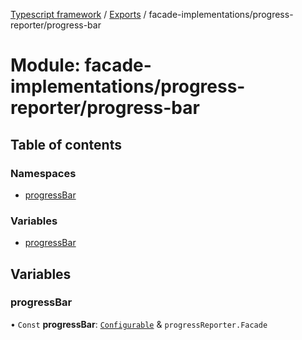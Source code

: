 [Typescript framework](../index.md) / [Exports](../modules.md) / facade-implementations/progress-reporter/progress-bar

# Module: facade-implementations/progress-reporter/progress-bar

## Table of contents

### Namespaces

- [progressBar](facade_implementations_progress_reporter_progress_bar.progressBar.md)

### Variables

- [progressBar](facade_implementations_progress_reporter_progress_bar.md#progressbar)

## Variables

### progressBar

• `Const` **progressBar**: [`Configurable`](../interfaces/facade_implementations_progress_reporter_progress_bar.progressBar.Configurable.md) & `progressReporter.Facade`
